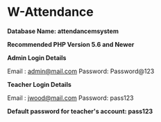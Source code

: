 # W-Attendance

**Database Name: attendancemsystem**

**Recommended PHP Version 5.6 and Newer**

**Admin Login Details**

Email   : admin@mail.com
Password: Password@123


**Teacher Login Details**

Email   : jwood@mail.com
Password: pass123

**Default password for teacher's account: pass123**
